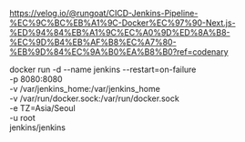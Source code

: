 https://velog.io/@rungoat/CICD-Jenkins-Pipeline-%EC%9C%BC%EB%A1%9C-Docker%EC%97%90-Next.js-%ED%94%84%EB%A1%9C%EC%A0%9D%ED%8A%B8-%EC%9D%B4%EB%AF%B8%EC%A7%80-%EB%9D%84%EC%9A%B0%EA%B8%B0?ref=codenary

 docker run -d --name jenkins --restart=on-failure \
-p 8080:8080 \
-v /var/jenkins_home:/var/jenkins_home \
-v /var/run/docker.sock:/var/run/docker.sock \
-e TZ=Asia/Seoul \
-u root \
jenkins/jenkins
